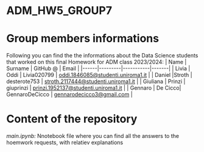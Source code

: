 # ADM_HW5_GROUP7

# **Group members informations**
Following you can find the the informations about the Data Science students that worked on this final Homework for ADM class 2023/2024:
| Name | Surname | GitHub @ | Email |
|------|---------|-----------|-------|
| Livia | Oddi | Livia020799 | oddi.1846085@studenti.uniroma1.it |
| Daniel |Stroth | desterote753 | stroth.2117444@studenti.uniroma1.it |
| Giuliana | Prinzi | giuprinzi | prinzi.1952137@studenti.uniroma1.it |
| Gennaro | De Cicco| GennaroDeCicco | gennarodecicco3@gmail.com |


# **Content of the repository**
*main.ipynb:*  Nnotebook file where you can find all the answers to the hoemwork requests, with relatiev explanations
